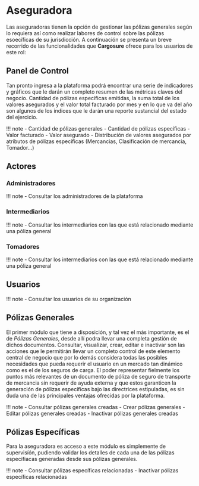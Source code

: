 # Aseguradora

Las aseguradoras tienen la opción de gestionar las pólizas generales según lo requiera así como realizar labores de control sobre las pólizas esoecíficas de su jurisdicción. A continuación se presenta un breve recorrido de las funcionalidades que **Cargosure** ofrece para los usuarios de este rol:

## Panel de Control

Tan pronto ingresa a la plataforma podrá encontrar una serie de indicadores y gráficos que le darán un completo resumen de las métricas claves del negocio.  Cantidad de pólizas específicas emitidas, la suma total de los valores asegurados y el valor total facturado por mes y en lo que va del año son algunos de los indices que le darán una reporte sustancial del estado del ejercicio.

!!! note
    - Cantidad de pólizas generales
    - Cantidad de pólizas específicas
    - Valor facturado
    - Valor asegurado
    - Distribución de valores asegurados por atributos de pólizas específicas (Mercancias, Clasificación de mercancia, Tomador...)

## Actores

### Administradores

!!! note
    - Consultar los administradores de la plataforma

### Intermediarios

!!! note
    - Consultar los intermediarios con las que está relacionado mediante una póliza general

### Tomadores

!!! note
    - Consultar los intermediarios con las que está relacionado mediante una póliza general

## Usuarios
    
!!! note
    - Consultar los usuarios de su organización 
    
## Pólizas Generales

El primer módulo que tiene a disposición, y tal vez el más importante, es el de *Pólizas Generales*, desde allí podra llevar una completa gestión de dichos documentos. Consultar, visualizar, crear, editar e inactivar son las acciones que le permitirán llevar un completo control de este elemento central de negocio que por lo demás considera todas las posibles necesidades que pueda requerir el usuario en un mercado tan dinámico como es el de los seguros de carga. El poder representar fielmente  los puntos más relevantes de un documento de póliza de seguro de transporte de mercancia sin requerir de ayuda externa y que estos garanticen la generación de pólizas específicas bajo las directrices estipuladas, es sin duda una de las principales ventajas ofrecidas por la plataforma.

!!! note
    - Consultar pólizas generales creadas
    - Crear pólizas generales
    - Editar pólizas generales creadas
    - Inactivar pólizas generales creadas

## Pólizas Específicas

Para la aseguradora es acceso a este módulo es simplemente de supervisíón, pudiendo validar los detalles de cada una de las pólizas especifiacas generadas desde sus pólizas generales.

!!! note
    - Consultar pólizas específicas relacionadas
    - Inactivar pólizas específicas relacionadas